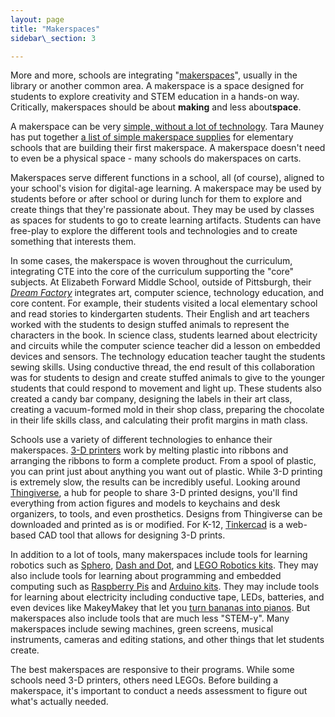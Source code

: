 ```yaml
---
layout: page
title: "Makerspaces"
sidebar\_section: 3

---
```

More and more, schools are integrating "[makerspaces][1]", usually in the library or another common area. A makerspace is a space designed for students to explore creativity and STEM education in a hands-on way. Critically, makerspaces should be about **making** and less about**space**. 

A makerspace can be very [simple, without a lot of technology][2]. Tara Mauney has put together [a list of simple makerspace supplies][3] for elementary schools that are building their first makerspace. A makerspace doesn't need to even be a physical space - many schools do makerspaces on carts. 

Makerspaces serve different functions in a school, all (of course), aligned to your school's vision for digital-age learning. A makerspace may be used by students before or after school or during lunch for them to explore and create things that they're passionate about. They may be used by classes as spaces for students to go to create learning artifacts. Students can have free-play to explore the different tools and technologies and to create something that interests them. 

In some cases, the makerspace is woven throughout the curriculum, integrating CTE into the core of the curriculum supporting the "core" subjects. At Elizabeth Forward Middle School, outside of Pittsburgh, their [_Dream Factory_][4] integrates art, computer science, technology education, and core content. For example, their students visited a local elementary school and read stories to kindergarten students. Their English and art teachers worked with the students to design stuffed animals to represent the characters in the book. In science class, students learned about electricity and circuits while the computer science teacher did a lesson on embedded devices and sensors. The technology education teacher taught the students sewing skills. Using conductive thread, the end result of this collaboration was for students to design and create stuffed animals to give to the younger students that could respond to movement and light up. These students also created a candy bar company, designing the labels in their art class, creating a vacuum-formed mold in their shop class, preparing the chocolate in their life skills class, and calculating their profit margins in math class. 

Schools use a variety of different technologies to enhance their makerspaces. [3-D printers][5] work by melting plastic into ribbons and arranging the ribbons to form a complete product. From a spool of plastic, you can print just about anything you want out of plastic. While 3-D printing is extremely slow, the results can be incredibly useful. Looking around [Thingiverse][6], a hub for people to share 3-D printed designs, you'll find everything from action figures and models to keychains and desk organizers, to tools, and even prosthetics. Designs from Thingiverse can be downloaded and printed as is or modified. For K-12, [Tinkercad][7] is a web-based CAD tool that allows for designing 3-D prints.

In addition to a lot of tools, many makerspaces include tools for learning robotics such as [Sphero][8], [Dash and Dot][9], and [LEGO Robotics kits][10]. They may also include tools for learning about programming and embedded computing such as [Raspberry Pis][11] and [Arduino kits][12]. They may include tools for learning about electricity including conductive tape, LEDs, batteries, and even devices like MakeyMakey that let you [turn bananas into pianos][13]. But makerspaces also include tools that are much less "STEM-y". Many makerspaces include sewing machines, green screens, musical instruments, cameras and editing stations, and other things that let students create.  

The best makerspaces are responsive to their programs. While some schools need 3-D printers, others need LEGOs.  Before building a makerspace, it's important to conduct a needs assessment to figure out what's actually needed.

[1]:	https://www.imls.gov/assets/1/AssetManager/Makerspaces.pdf
[2]:	https://ideas.demco.com/blog/create-amazing-low-tech-library-makerspace-easy-ideas/
[3]:	https://drive.google.com/drive/folders/0B1mqk303aLATNUpzYjAyYU9MYU0
[4]:	https://www.efsd.net/domain/181
[5]:	https://www.ted.com/talks/lisa_harouni_a_primer_on_3d_printing
[6]:	http://www.thingiverse.com
[7]:	https://www.tinkercad.com
[8]:	https://www.sphero.com
[9]:	https://www.makewonder.com
[10]:	https://www.lego.com/en-us/categories/robots-for-kids
[11]:	http://www.raspberrypi.org
[12]:	https://store.arduino.cc/usa/arduino-starter-kit
[13]:	https://www.ted.com/talks/jay_silver_hack_a_banana_make_a_keyboard